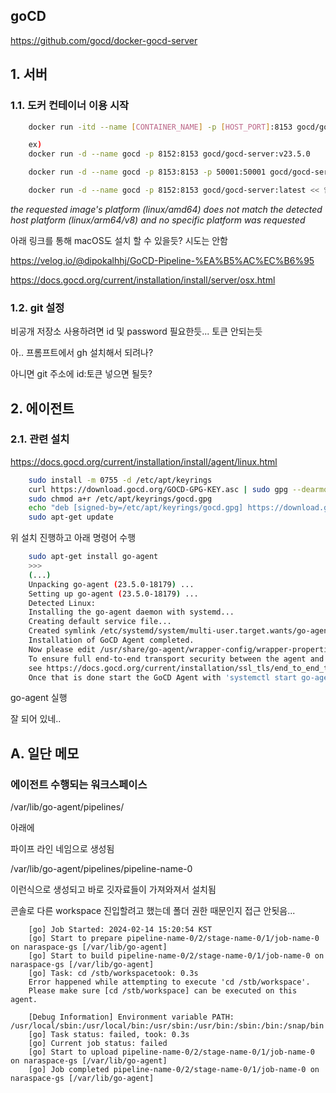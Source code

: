 ## goCD

https://github.com/gocd/docker-gocd-server

## 1. 서버

### 1.1. 도커 컨테이너 이용 시작

```bash
    docker run -itd --name [CONTAINER_NAME] -p [HOST_PORT]:8153 gocd/gocd-server:v23.5.0

    ex)
    docker run -d --name gocd -p 8152:8153 gocd/gocd-server:v23.5.0

    docker run -d --name gocd -p 8153:8153 -p 50001:50001 gocd/gocd-server:v23.5.0

    docker run -d --name gocd -p 8152:8153 gocd/gocd-server:latest << 안됨..

```

*the requested image's platform (linux/amd64) does not match the detected host platform (linux/arm64/v8) and no specific platform was requested*

아래 링크를 통해 macOS도 설치 할 수 있을듯? 시도는 안함

https://velog.io/@dipokalhhj/GoCD-Pipeline-%EA%B5%AC%EC%B6%95

https://docs.gocd.org/current/installation/install/server/osx.html


### 1.2. git 설정

비공개 저장소 사용하려면 id 및 password 필요한듯... 토큰 안되는듯

아.. 프롬프트에서 gh 설치해서 되려나?

아니면 git 주소에 id:토큰 넣으면 될듯?

## 2. 에이전트


### 2.1. 관련 설치

https://docs.gocd.org/current/installation/install/agent/linux.html

```bash
    sudo install -m 0755 -d /etc/apt/keyrings
    curl https://download.gocd.org/GOCD-GPG-KEY.asc | sudo gpg --dearmor -o /etc/apt/keyrings/gocd.gpg
    sudo chmod a+r /etc/apt/keyrings/gocd.gpg
    echo "deb [signed-by=/etc/apt/keyrings/gocd.gpg] https://download.gocd.org /" | sudo tee /etc/apt/sources.list.d/gocd.list
    sudo apt-get update
```
위 설치 진행하고 아래 명령어 수행

```bash
    sudo apt-get install go-agent
    >>>
    (...)
    Unpacking go-agent (23.5.0-18179) ...
    Setting up go-agent (23.5.0-18179) ...
    Detected Linux:
    Installing the go-agent daemon with systemd...
    Creating default service file...
    Created symlink /etc/systemd/system/multi-user.target.wants/go-agent.service → /etc/systemd/system/go-agent.service.
    Installation of GoCD Agent completed.
    Now please edit /usr/share/go-agent/wrapper-config/wrapper-properties.conf and set the server to the url address of your GoCD Server (http://example.com:8153/go).
    To ensure full end-to-end transport security between the agent and server
    see https://docs.gocd.org/current/installation/ssl_tls/end_to_end_transport_security.html
    Once that is done start the GoCD Agent with 'systemctl start go-agent'
```
go-agent 실행

잘 되어 있네..


## A. 일단 메모

### 에이전트 수행되는 워크스페이스

/var/lib/go-agent/pipelines/

아래에

파이프 라인 네임으로 생성됨

/var/lib/go-agent/pipelines/pipeline-name-0

이런식으로 생성되고 바로 깃자료들이 가져와져서 설치됨

콘솔로 다른 workspace 진입할려고 했는데 폴더 권한 때문인지 접근 안됫음...

```
    [go] Job Started: 2024-02-14 15:20:54 KST
    [go] Start to prepare pipeline-name-0/2/stage-name-0/1/job-name-0 on naraspace-gs [/var/lib/go-agent]
    [go] Start to build pipeline-name-0/2/stage-name-0/1/job-name-0 on naraspace-gs [/var/lib/go-agent]
    [go] Task: cd /stb/workspacetook: 0.3s
    Error happened while attempting to execute 'cd /stb/workspace'. 
    Please make sure [cd /stb/workspace] can be executed on this agent.

    [Debug Information] Environment variable PATH: /usr/local/sbin:/usr/local/bin:/usr/sbin:/usr/bin:/sbin:/bin:/snap/bin
    [go] Task status: failed, took: 0.3s
    [go] Current job status: failed
    [go] Start to upload pipeline-name-0/2/stage-name-0/1/job-name-0 on naraspace-gs [/var/lib/go-agent]
    [go] Job completed pipeline-name-0/2/stage-name-0/1/job-name-0 on naraspace-gs [/var/lib/go-agent]
```